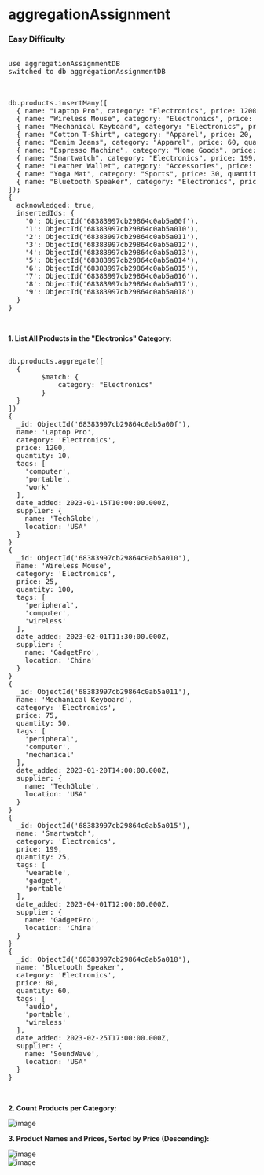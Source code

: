 # aggregationAssignment


### Easy Difficulty


<pre>

use aggregationAssignmentDB
switched to db aggregationAssignmentDB


  
db.products.insertMany([
  { name: "Laptop Pro", category: "Electronics", price: 1200, quantity: 10, tags: ["computer", "portable", "work"], date_added: new Date("2023-01-15T10:00:00Z"), supplier: { name: "TechGlobe", location: "USA" } },
  { name: "Wireless Mouse", category: "Electronics", price: 25, quantity: 100, tags: ["peripheral", "computer", "wireless"], date_added: new Date("2023-02-01T11:30:00Z"), supplier: { name: "GadgetPro", location: "China" } },
  { name: "Mechanical Keyboard", category: "Electronics", price: 75, quantity: 50, tags: ["peripheral", "computer", "mechanical"], date_added: new Date("2023-01-20T14:00:00Z"), supplier: { name: "TechGlobe", location: "USA" } },
  { name: "Cotton T-Shirt", category: "Apparel", price: 20, quantity: 200, tags: ["clothing", "cotton", "casual"], date_added: new Date("2023-03-10T09:00:00Z"), supplier: { name: "FashionHub", location: "India" } },
  { name: "Denim Jeans", category: "Apparel", price: 60, quantity: 80, tags: ["clothing", "denim"], date_added: new Date("2023-03-01T16:45:00Z"), supplier: { name: "FashionHub", location: "India" } },
  { name: "Espresso Machine", category: "Home Goods", price: 250, quantity: 30, tags: ["kitchen", "appliance", "coffee"], date_added: new Date("2023-02-15T08:20:00Z"), supplier: { name: "HomeBest", location: "Germany" } },
  { name: "Smartwatch", category: "Electronics", price: 199, quantity: 25, tags: ["wearable", "gadget", "portable"], date_added: new Date("2023-04-01T12:00:00Z"), supplier: { name: "GadgetPro", location: "China" } },
  { name: "Leather Wallet", category: "Accessories", price: 45, quantity: 120, tags: ["fashion", "leather"], date_added: new Date("2023-03-20T10:10:00Z"), supplier: { name: "StyleCraft", location: "Italy" } },
  { name: "Yoga Mat", category: "Sports", price: 30, quantity: 90, tags: ["fitness", "exercise"], date_added: new Date("2023-04-05T13:00:00Z"), supplier: { name: "ActiveLife", location: "USA" } },
  { name: "Bluetooth Speaker", category: "Electronics", price: 80, quantity: 60, tags: ["audio", "portable", "wireless"], date_added: new Date("2023-02-25T17:00:00Z"), supplier: { name: "SoundWave", location: "USA" } }
]);
{
  acknowledged: true,
  insertedIds: {
    '0': ObjectId('68383997cb29864c0ab5a00f'),
    '1': ObjectId('68383997cb29864c0ab5a010'),
    '2': ObjectId('68383997cb29864c0ab5a011'),
    '3': ObjectId('68383997cb29864c0ab5a012'),
    '4': ObjectId('68383997cb29864c0ab5a013'),
    '5': ObjectId('68383997cb29864c0ab5a014'),
    '6': ObjectId('68383997cb29864c0ab5a015'),
    '7': ObjectId('68383997cb29864c0ab5a016'),
    '8': ObjectId('68383997cb29864c0ab5a017'),
    '9': ObjectId('68383997cb29864c0ab5a018')
  }
}

  
</pre>

**1. List All Products in the "Electronics" Category:**

<pre>  
db.products.aggregate([
  {
		$match: {
			category: "Electronics"
		}
  }
])
{
  _id: ObjectId('68383997cb29864c0ab5a00f'),
  name: 'Laptop Pro',
  category: 'Electronics',
  price: 1200,
  quantity: 10,
  tags: [
    'computer',
    'portable',
    'work'
  ],
  date_added: 2023-01-15T10:00:00.000Z,
  supplier: {
    name: 'TechGlobe',
    location: 'USA'
  }
}
{
  _id: ObjectId('68383997cb29864c0ab5a010'),
  name: 'Wireless Mouse',
  category: 'Electronics',
  price: 25,
  quantity: 100,
  tags: [
    'peripheral',
    'computer',
    'wireless'
  ],
  date_added: 2023-02-01T11:30:00.000Z,
  supplier: {
    name: 'GadgetPro',
    location: 'China'
  }
}
{
  _id: ObjectId('68383997cb29864c0ab5a011'),
  name: 'Mechanical Keyboard',
  category: 'Electronics',
  price: 75,
  quantity: 50,
  tags: [
    'peripheral',
    'computer',
    'mechanical'
  ],
  date_added: 2023-01-20T14:00:00.000Z,
  supplier: {
    name: 'TechGlobe',
    location: 'USA'
  }
}
{
  _id: ObjectId('68383997cb29864c0ab5a015'),
  name: 'Smartwatch',
  category: 'Electronics',
  price: 199,
  quantity: 25,
  tags: [
    'wearable',
    'gadget',
    'portable'
  ],
  date_added: 2023-04-01T12:00:00.000Z,
  supplier: {
    name: 'GadgetPro',
    location: 'China'
  }
}
{
  _id: ObjectId('68383997cb29864c0ab5a018'),
  name: 'Bluetooth Speaker',
  category: 'Electronics',
  price: 80,
  quantity: 60,
  tags: [
    'audio',
    'portable',
    'wireless'
  ],
  date_added: 2023-02-25T17:00:00.000Z,
  supplier: {
    name: 'SoundWave',
    location: 'USA'
  }
}

  
</pre>

**2. Count Products per Category:**


  ![image](https://github.com/user-attachments/assets/ade8c673-f33d-4bac-bf85-5d557848d69d)



**3. Product Names and Prices, Sorted by Price (Descending):**

![image](https://github.com/user-attachments/assets/ea43ff3d-40b5-4f54-9abb-26ec3b91870d)  
![image](https://github.com/user-attachments/assets/7146da3e-5f06-43c5-bd50-de4911016197)


